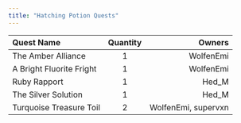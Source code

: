 ```yaml
---
title: "Hatching Potion Quests"
---
```


| Quest Name | Quantity | Owners |
|:--- |:---:| ---:|
| The Amber Alliance | 1 | WolfenEmi |
| A Bright Fluorite Fright | 1 | WolfenEmi |
| Ruby Rapport | 1 | Hed_M |
| The Silver Solution | 1 | Hed_M |
| Turquoise Treasure Toil | 2 | WolfenEmi, supervxn |
